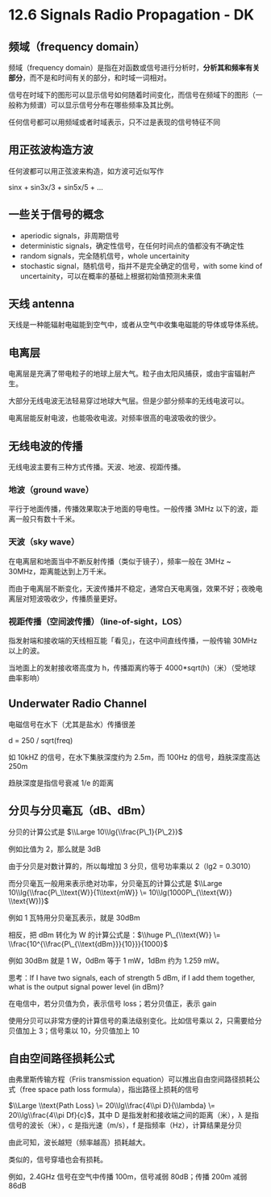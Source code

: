 
12\.6 Signals Radio Propagation \- DK
=====================================


频域（frequency domain）
--------------------


频域（frequency domain）是指在对函数或信号进行分析时，**分析其和频率有关部分**，而不是和时间有关的部分，和时域一词相对。


信号在时域下的图形可以显示信号如何随着时间变化，而信号在频域下的图形（一般称为频谱）可以显示信号分布在哪些频率及其比例。


任何信号都可以用频域或者时域表示，只不过是表现的信号特征不同


用正弦波构造方波
--------


任何波都可以用正弦波来构造，如方波可近似写作


sinx \+ sin3x/3 \+ sin5x/5 \+ ... 


一些关于信号的概念
---------


* aperiodic signals，非周期信号
* deterministic signals，确定性信号，在任何时间点的值都没有不确定性
* random signals，完全随机信号，whole uncertainity
* stochastic signal，随机信号，指并不是完全确定的信号，with some kind of uncertainity，可以在概率的基础上根据初始值预测未来值


天线 antenna
----------


天线是一种能辐射电磁能到空气中，或者从空气中收集电磁能的导体或导体系统。


电离层
---


电离层是充满了带电粒子的地球上层大气。粒子由太阳风捕获，或由宇宙辐射产生。


大部分无线电波无法轻易穿过地球大气层。但是少部分频率的无线电波可以。


电离层能反射电波，也能吸收电波。对频率很高的电波吸收的很少。


无线电波的传播
-------


无线电波主要有三种方式传播。天波、地波、视距传播。


### 地波（ground wave）


平行于地面传播，传播效果取决于地面的导电性。一般传播 3MHz 以下的波，距离一般只有数十千米。


### 天波（sky wave）


在电离层和地面当中不断反射传播（类似于镜子），频率一般在 3MHz \~ 30MHz，距离能达到上万千米。


而由于电离层不断变化，天波传播并不稳定，通常白天电离强，效果不好；夜晚电离层对短波吸收少，传播质量更好。


### 视距传播（空间波传播）（line\-of\-sight，LOS）


指发射端和接收端的天线相互能「看见」，在这中间直线传播，一般传输 30MHz 以上的波。


当地面上的发射接收塔高度为 h，传播距离约等于 4000\*sqrt(h)（米）（受地球曲率影响）


Underwater Radio Channel
------------------------


电磁信号在水下（尤其是盐水）传播很差


d \= 250 / sqrt(freq)


如 10kHZ 的信号，在水下集肤深度约为 2\.5m，而 100Hz 的信号，趋肤深度高达 250m


趋肤深度是指信号衰减 1/e 的距离


分贝与分贝毫瓦（dB、dBm）
---------------


分贝的计算公式是 $\\Large 10\\lg{\\frac{P\_1}{P\_2}}$


例如比值为 2，那么就是 3dB


由于分贝是对数计算的，所以每增加 3 分贝，信号功率乘以 2（lg2 \= 0\.3010）


而分贝毫瓦一般用来表示绝对功率，分贝毫瓦的计算公式是 $\\Large 10\\lg{\\frac{P\_\\text{W}}{1\\text{mW}} \= 10\\lg(1000P\_{\\text{W}} \\text{W})}$


例如 1 瓦特用分贝毫瓦表示，就是 30dBm


相反，把 dBm 转化为 W 的计算公式是：$\\huge P\_{\\text{W}} \= \\frac{10^{\\frac{P\_{\\text{dBm}}}{10}}}{1000}$


例如 30dBm 就是 1 W，0dBm 等于 1 mW，1dBm 约为 1\.259 mW。


思考：If I have two signals, each of strength 5 dBm, if I add them together, what is the output signal power level (in dBm)?


在电信中，若分贝值为负，表示信号 loss；若分贝值正，表示 gain


使用分贝可以非常方便的计算信号的乘法级别变化。比如信号乘以 2，只需要给分贝值加上 3；信号乘以 10，分贝值加上 10


自由空间路径损耗公式
----------


由弗里斯传输方程（Friis transmission equation）可以推出自由空间路径损耗公式（free space path loss formula），指出路径上损耗的信号


$\\Large \\text{Path Loss} \= 20\\lg\\frac{4\\pi D}{\\lambda} \= 20\\lg\\frac{4\\pi Df}{c}$，其中 D 是指发射和接收端之间的距离（米），λ 是指信号的波长（米），c 是指光速（m/s），f 是指频率（Hz），计算结果是分贝


由此可知，波长越短（频率越高）损耗越大。


类似的，信号穿墙也会有损耗。


例如，2\.4GHz 信号在空气中传播 100m，信号减弱 80dB；传播 200m 减弱 86dB


